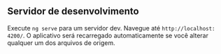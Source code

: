 
## Servidor de desenvolvimento

Execute `ng serve` para um servidor dev. Navegue até `http://localhost: 4200/`. O aplicativo será recarregado automaticamente se você alterar qualquer um dos arquivos de origem.




